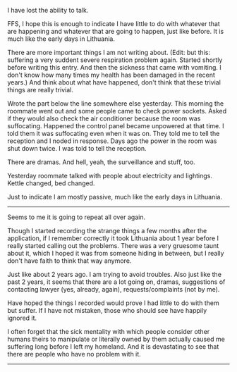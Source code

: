 I have lost the ability to talk.

FFS, I hope this is enough to indicate I have little to do with whatever that are happening and whatever that are going to happen, just like before.
It is much like the early days in Lithuania.

There are more important things I am not writing about. (Edit: but this: suffering a very suddent severe respiration problem again. Started shortly before writing this entry. And then the sickness that came with vomiting. I don't know how many times my health has been damaged in the recent years.) And think about what have happened, don't think that these trivial things are really trivial.

Wrote the part below the line somewhere else yesterday. This morning the roommate went out and some people came to check power sockets. Asked if they would also check the air conditioner because the room was suffocating. Happened the control panel became unpowered at that time. I told them it was suffocating even when it was on. They told me to tell the reception and I noded in response.
Days ago the power in the room was shut down twice. I was told to tell the reception.

There are dramas. And hell, yeah, the surveillance and stuff, too.

Yesterday roommate talked with people about electricity and lightings.
Kettle changed, bed changed.

Just to indicate I am mostly passive, much like the early days in Lithuania.

---

Seems to me it is going to repeat all over again.

Though I started recording the strange things a few months after the application, if I remember correctly it took Lithuania about 1 year before I really started calling out the problems. There was a very gruesome taunt about it, which I hoped it was from someone hiding in between, but I really don't have faith to think that way anymore.

Just like about 2 years ago. I am trying to avoid troubles. Also just like the past 2 years, it seems that there are a lot going on, dramas, suggestions of contacting lawyer (yes, already, again), requests/complaints (not by me).

Have hoped the things I recorded would prove I had little to do with them but suffer. If I have not mistaken, those who should see have happily ignored it.

I often forget that the sick mentality with which people consider other humans theirs to manipulate or literally owned by them actually caused me suffering long before I left my homeland. And it is devastating to see that there are people who have no problem with it.

---
